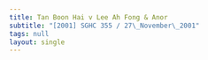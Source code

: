 ```yaml
---
title: Tan Boon Hai v Lee Ah Fong & Anor
subtitle: "[2001] SGHC 355 / 27\_November\_2001"
tags: null
layout: single
---
```


